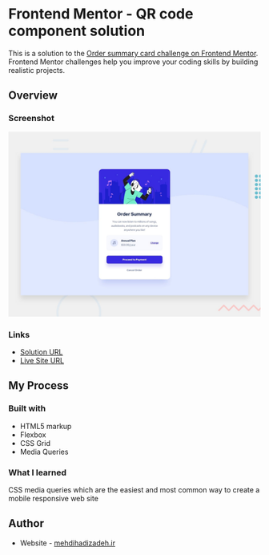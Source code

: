 # Frontend Mentor - QR code component solution

This is a solution to the [Order summary card challenge on Frontend Mentor](https://www.frontendmentor.io/challenges/order-summary-component-QlPmajDUj). Frontend Mentor challenges help you improve your coding skills by building realistic projects.

## Overview

### Screenshot

![](assets/design/desktop-preview.jpg)

### Links

- [Solution URL](https://www.frontendmentor.io/solutions/order-summary-component-SS8fhwugKL)
- [Live Site URL](https://mehdihadizadeh.github.io/Order-summary-component/)

## My Process

### Built with

- HTML5 markup
- Flexbox
- CSS Grid
- Media Queries

### What I learned

CSS media queries which are the easiest and most common way to create a mobile responsive web site

## Author

- Website - [mehdihadizadeh.ir](https://mehdihadizadeh.ir/)
